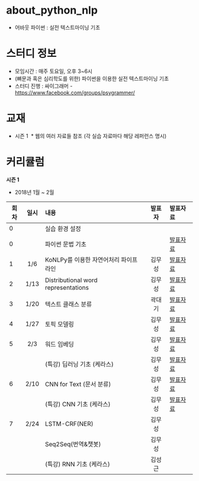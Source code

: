 # about_python_nlp
* 어바웃 파이썬 : 실전 텍스트마이닝 기초  

# 스터디 정보 
* 모임시간 : 매주 토요일, 오후 3~6시
* (뼈문과 혹은 심리학도를 위한) 파이썬을 이용한 실전 텍스트마이닝 기초
* 스터디 진행 : 싸이그래머 - https://www.facebook.com/groups/psygrammer/

# 교재
* 시즌 1
  * 웹의 여러 자료들 참조 (각 실습 자료마다 해당 레퍼런스 명시) 
  
# 커리큘럼
<b>시즌 1 </b>
* 2018년 1월 ~ 2월    

| 회차 |  일시 | 내용                                  | 발표자 |              발표자료                    |
|-----|:----:| :------------------------------------|:----:|:---------------------------------------- |
|  0  |      | 실습 환경 설정 							            |     |  |
|  0  |      | 파이썬 문법 기초 							            |     | [발표자료]() |
|  1  | 1/6  | KoNLPy를 이용한 자연어처리 파이프라인         |김무성 | [발표자료]() |
|  2  | 1/13 | Distributional word representations 	 |김무성 | [발표자료]() |
|  3  | 1/20 | 텍스트 클래스 분류  							          |곽대기 | [발표자료]() |
|  4  | 1/27 | 토픽 모델링 							               | 김무성 | [발표자료]() |
|  5  | 2/3  | 워드 임베딩 							               |김무성 | [발표자료]() |
|     |      | (특강) 딥러닝 기초 (케라스) 							   |김무성 | [발표자료]() |
|  6  | 2/10 | CNN for Text (문서 분류)                |김무성 | [발표자료]() |
|     |      | (특강) CNN 기초 (케라스) 							   |김무성 | [발표자료]() |
|  7  | 2/24 | LSTM-CRF(NER) 	                       |김무성 |  |
|     |      | Seq2Seq(번역&챗봇) 	                   |김무성 |  |
|     |      | (특강) RNN 기초 (케라스) 							   |김성근 |  |



